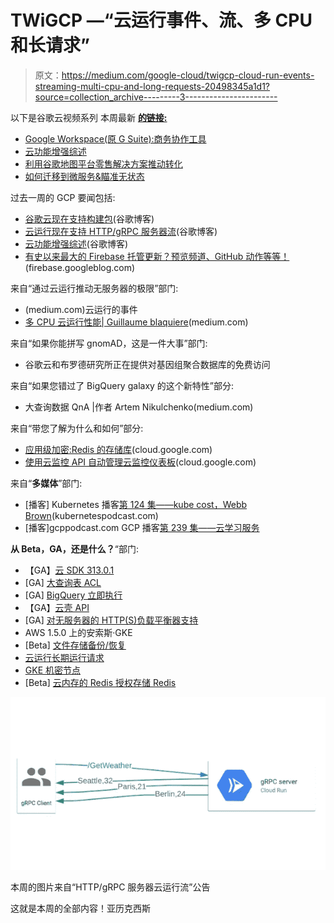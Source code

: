# TWiGCP —“云运行事件、流、多 CPU 和长请求”

> 原文：<https://medium.com/google-cloud/twigcp-cloud-run-events-streaming-multi-cpu-and-long-requests-20498345a1d1?source=collection_archive---------3----------------------->

以下是谷歌云视频系列 本周最新 [**的链接:**](http://gtech.run/ju4em)

*   [Google Workspace(原 G Suite):商务协作工具](http://gtech.run/cckgz)
*   [云功能增强综述](http://gtech.run/nu9ka)
*   [利用谷歌地图平台零售解决方案推动转化](http://gtech.run/b4d6f)
*   [如何迁移到微服务&瞄准无状态](http://gtech.run/rvgg3)

过去一周的 GCP 要闻包括:

*   [谷歌云现在支持构建包](http://gtech.run/qmr9c)(谷歌博客)
*   [云运行现在支持 HTTP/gRPC 服务器流](http://gtech.run/e3fln)(谷歌博客)
*   [云功能增强综述](http://gtech.run/vzlnv)(谷歌博客)
*   [有史以来最大的 Firebase 托管更新？预览频道、GitHub 动作等等！](http://gtech.run/xnpe6)(firebase.googleblog.com)

来自“通过云运行推动无服务器的极限”部门:

*   (medium.com)云运行的事件
*   [多 CPU 云运行性能| Guillaume blaquiere](http://gtech.run/zgs25)(medium.com)

来自“如果你能拼写 gnomAD，这是一件大事”部门:

*   谷歌云和布罗德研究所正在提供对基因组聚合数据库的免费访问

来自“如果您错过了 BigQuery galaxy 的这个新特性”部分:

*   大查询数据 QnA |作者 Artem Nikulchenko(medium.com)

来自“带您了解为什么和如何”部分:

*   [应用级加密:Redis 的存储库](http://gtech.run/s2hll)(cloud.google.com)
*   [使用云监控 API 自动管理云监控仪表板](http://gtech.run/aqch6)(cloud.google.com)

来自“**多媒体**”部门:

*   [播客] Kubernetes 播客[第 124 集——kube cost，Webb Brown](http://gtech.run/ml5j7)(kubernetespodcast.com)
*   [播客]gcppodcast.com GCP 播客[第 239 集——云学习服务](http://gtech.run/2jbqc)

**从 Beta，GA，还是什么？**“部门:

*   【GA】[云 SDK 313.0.1](http://gtech.run/wfg8w)
*   [GA] [大查询表 ACL](http://gtech.run/5l5ba)
*   [GA] [BigQuery 立即执行](http://gtech.run/w8pyz)
*   【GA】[云壳 API](http://gtech.run/gjwb8)
*   [GA] [对无服务器的 HTTP(S)负载平衡器支持](/google-cloud/gtech.run/qgeyp)
*   AWS 1.5.0 上的安索斯·GKE
*   [Beta] [文件存储备份/恢复](http://gtech.run/a43v7)
*   [云运行长期运行请求](http://gtech.run/rnn4g)
*   [GKE 机密节点](http://gtech.run/nmngy)
*   [Beta] [云内存的 Redis 授权存储 Redis](http://gtech.run/ebsrt)

[![](img/bca5eecb707ccec803ba34622ed2c9f0.png)](http://gtech.run/e3fln)

本周的图片来自“HTTP/gRPC 服务器云运行流”公告

这就是本周的全部内容！亚历克西斯